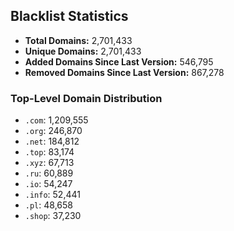 ## Blacklist Statistics

- **Total Domains:** 2,701,433
- **Unique Domains:** 2,701,433
- **Added Domains Since Last Version:** 546,795
- **Removed Domains Since Last Version:** 867,278

### Top-Level Domain Distribution

-  `.com`: 1,209,555
-  `.org`: 246,870
-  `.net`: 184,812
-  `.top`: 83,174
-  `.xyz`: 67,713
-  `.ru`: 60,889
-  `.io`: 54,247
-  `.info`: 52,441
-  `.pl`: 48,658
-  `.shop`: 37,230
